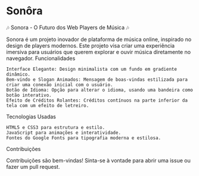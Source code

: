 # Sonôra
🎶 Sonora - O Futuro dos Web Players de Música 🎶

Sonora é um projeto inovador de plataforma de música online, inspirado no design de players modernos. Este projeto visa criar uma experiência imersiva para usuários que querem explorar e ouvir música diretamente no navegador.
Funcionalidades

    Interface Elegante: Design minimalista com um fundo em gradiente dinâmico.
    Bem-vindo e Slogan Animados: Mensagem de boas-vindas estilizada para criar uma conexão inicial com o usuário.
    Botão de Idioma: Opção para alterar o idioma, usando uma bandeira como botão interativo.
    Efeito de Créditos Rolantes: Créditos contínuos na parte inferior da tela com um efeito de letreiro.

Tecnologias Usadas

    HTML5 e CSS3 para estrutura e estilo.
    JavaScript para animações e interatividade.
    Fontes do Google Fonts para tipografia moderna e estilosa.

  Contribuições
  
  Contribuições são bem-vindas! Sinta-se à vontade para abrir uma issue ou fazer um pull request.
